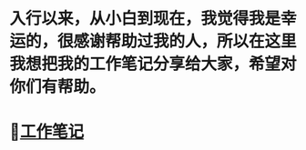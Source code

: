 # 入行以来，从小白到现在，我觉得我是幸运的，很感谢帮助过我的人，所以在这里我想把我的工作笔记分享给大家，希望对你们有帮助。
# :link:[工作笔记](/Mllions-c/30K/issues)

